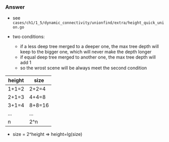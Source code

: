 ### Answer

- see `cases/ch1/1_5/dynamic_connectivity/unionfind/extra/height_quick_union.go`

- two conditions:
	- if a less deep tree merged to a deeper one, the max tree depth will keep to the bigger one, which will never make the depth longer
	- if equal deep tree merged to another one, the max tree depth will add 1
	- so the wrost scene will be always meet the second condition

| height | size   |
| ------ | ------ |
| 1+1=2  | 2+2=4  |
| 2+1=3  | 4+4=8  |
 3+1=4  | 8+8=16 |
| ...    | ...    |
| n      | 2^n    |

- size = 2^height => height=lg(size)
